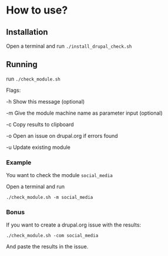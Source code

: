 # How to use?

## Installation

Open a terminal and
run `./install_drupal_check.sh`

## Running

run `./check_module.sh`

Flags:

  -h    Show this message (optional)
  
  -m    Give the module machine name as parameter input (optional)
  
  -c    Copy results to clipboard
  
  -o    Open an issue on drupal.org if errors found
  
  -u    Update existing module
  
### Example

You want to check the module `social_media`

Open a terminal and run
 
`./check_module.sh -m social_media`

### Bonus
If you want to create a drupal.org issue with the results:

`./check_module.sh -com social_media`

And paste the results in the issue.
